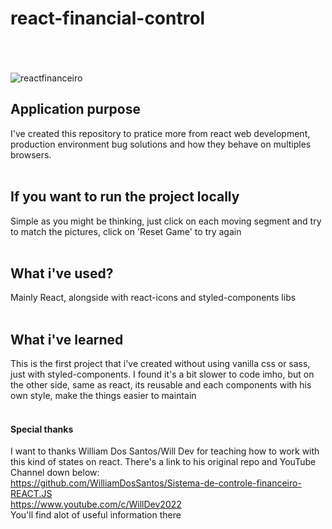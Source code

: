 # react-financial-control
<br/><br/><br/>
![reactfinanceiro](https://user-images.githubusercontent.com/95001803/198836423-9aa4382d-0c28-4de3-bf49-7cd7f1a287eb.gif)


## Application purpose
I've created this repository to pratice more from react web development, production environment bug solutions and how they behave on multiples browsers.
<br/><br/>


## If you want to run the project locally
Simple as you might be thinking, just click on each moving segment and try to match the pictures, click on 'Reset Game' to try again
<br/><br/>


## What i've used?
Mainly React, alongside with react-icons and styled-components libs
<br/><br/>


## What i've learned
This is the first project that i've created without using vanilla css or sass, just with styled-components.
I found it's a bit slower to code imho, but on the other side, same as react, its reusable and each components with his own style, make the things easier to maintain
<br/><br/>


#### Special thanks
I want to thanks William Dos Santos/Will Dev for teaching how to work with this kind of states on react.
There's a link to his original repo and YouTube Channel down below:
<br/>
https://github.com/WilliamDosSantos/Sistema-de-controle-financeiro-REACT.JS
<br/>
https://www.youtube.com/c/WillDev2022
<br/>
You'll find alot of useful information there

